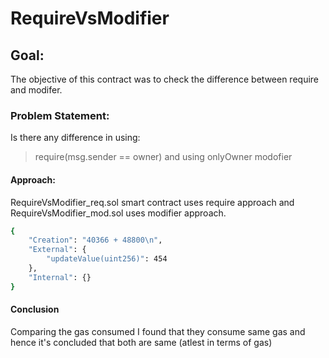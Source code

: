 # RequireVsModifier

## Goal:

The objective of this contract was to check the difference between require and modifer.

### Problem Statement:

Is there any difference in using:
>require(msg.sender == owner) 
and
>using onlyOwner modofier

#### Approach:

RequireVsModifier_req.sol smart contract uses require approach and RequireVsModifier_mod.sol uses modifier approach.
```sh
{
    "Creation": "40366 + 48800\n",
    "External": {
        "updateValue(uint256)": 454
    },
    "Internal": {}
}
```

#### Conclusion
Comparing the gas consumed I found that they consume same gas and hence it's concluded that both are same (atlest in terms of gas)




